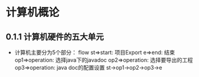 # 计算机概论
## 0.1.1 计算机硬件的五大单元
* 计算机主要分为5个部分：
flow
st=>start: 项目Export
e=>end: 结束
op1=>operation: 选择java下的javadoc
op2=>operation: 选择要导出的工程
op3=>operation: java doc的配置设置
st->op1->op2->op3->e 
